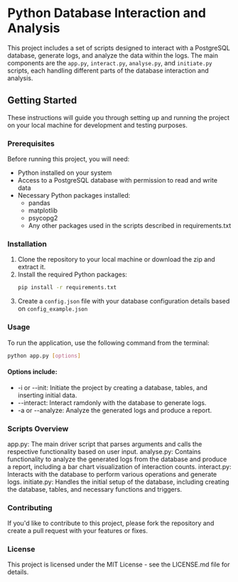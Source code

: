# Python Database Interaction and Analysis

This project includes a set of scripts designed to interact with a PostgreSQL database, generate logs, and analyze the data within the logs. The main components are the `app.py`, `interact.py`, `analyse.py`, and `initiate.py` scripts, each handling different parts of the database interaction and analysis.

## Getting Started

These instructions will guide you through setting up and running the project on your local machine for development and testing purposes.

### Prerequisites

Before running this project, you will need:

- Python installed on your system
- Access to a PostgreSQL database with permission to read and write data
- Necessary Python packages installed:
    - pandas
    - matplotlib
    - psycopg2
    - Any other packages used in the scripts described in requirements.txt

### Installation

1. Clone the repository to your local machine or download the zip and extract it.
2. Install the required Python packages:
    ```sh
    pip install -r requirements.txt
    ```
3. Create a `config.json` file with your database configuration details based on `config_example.json`

### Usage

To run the application, use the following command from the terminal:

```sh
python app.py [options]
```

#### Options include:

* -i or --init: Initiate the project by creating a database, tables, and inserting initial data.
* --interact: Interact ramdonly with the database to generate logs.
* -a or --analyze: Analyze the generated logs and produce a report.

### Scripts Overview
app.py: The main driver script that parses arguments and calls the respective functionality based on user input.
analyse.py: Contains functionality to analyze the generated logs from the database and produce a report, including a bar chart visualization of interaction counts.
interact.py: Interacts with the database to perform various operations and generate logs.
initiate.py: Handles the initial setup of the database, including creating the database, tables, and necessary functions and triggers.

### Contributing
If you'd like to contribute to this project, please fork the repository and create a pull request with your features or fixes.

### License
This project is licensed under the MIT License - see the LICENSE.md file for details.